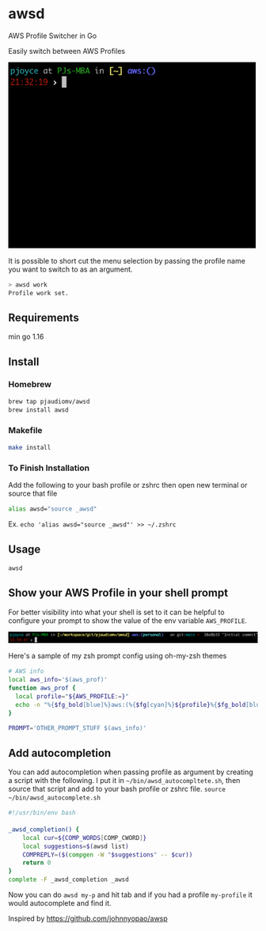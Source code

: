 # awsd

AWS Profile Switcher in Go

Easily switch between AWS Profiles

<img src="assets/demo.gif" width="500">

It is possible to short cut the menu selection by passing
the profile name you want to switch to as an argument.

```sh
> awsd work
Profile work set.
```


## Requirements
min go 1.16

## Install

### Homebrew

```sh
brew tap pjaudiomv/awsd
brew install awsd
```

### Makefile

```sh
make install
```



### To Finish Installation
Add the following to your bash profile or zshrc then open new terminal or source that file

```sh
alias awsd="source _awsd"
```

Ex. `echo 'alias awsd="source _awsd"' >> ~/.zshrc`

## Usage
```sh
awsd
```

## Show your AWS Profile in your shell prompt
For better visibility into what your shell is set to it can be helpful to configure your prompt to show the value of the env variable `AWS_PROFILE`.

<img src="assets/screenshot.png" width="700">

Here's a sample of my zsh prompt config using oh-my-zsh themes

```sh
# AWS info
local aws_info='$(aws_prof)'
function aws_prof {
  local profile="${AWS_PROFILE:=}"
  echo -n "%{$fg_bold[blue]%}aws:(%{$fg[cyan]%}${profile}%{$fg_bold[blue]%})%{$reset_color%} "
}
```

```sh
PROMPT='OTHER_PROMPT_STUFF $(aws_info)'
```

## Add autocompletion
You can add autocompletion when passing profile as argument by creating a script with the following. I put it in 
`~/bin/awsd_autocompltete.sh`, then source that script and add to your bash profile or zshrc file.
`source ~/bin/awsd_autocomplete.sh`

```bash
#!/usr/bin/env bash

_awsd_completion() {
    local cur=${COMP_WORDS[COMP_CWORD]}
    local suggestions=$(awsd list)
    COMPREPLY=($(compgen -W "$suggestions" -- $cur))
    return 0
}
complete -F _awsd_completion _awsd
```

Now you can do `awsd my-p` and hit tab and if you had a profile `my-profile` it would autocomplete and find it.

Inspired by https://github.com/johnnyopao/awsp
